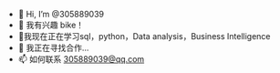 - 👋 Hi, I’m @305889039
- 👀 我有兴趣 bike！
- 🌱我现在正在学习sql，python，Data analysis，Business Intelligence
- 💞️ 我正在寻找合作...
- 📫 如何联系  305889039@qq.com

<!---
305889039/305889039 is a ✨ special ✨ repository because its `README.md` (this file) appears on your GitHub profile.
You can click the Preview link to take a look at your changes.
--->
